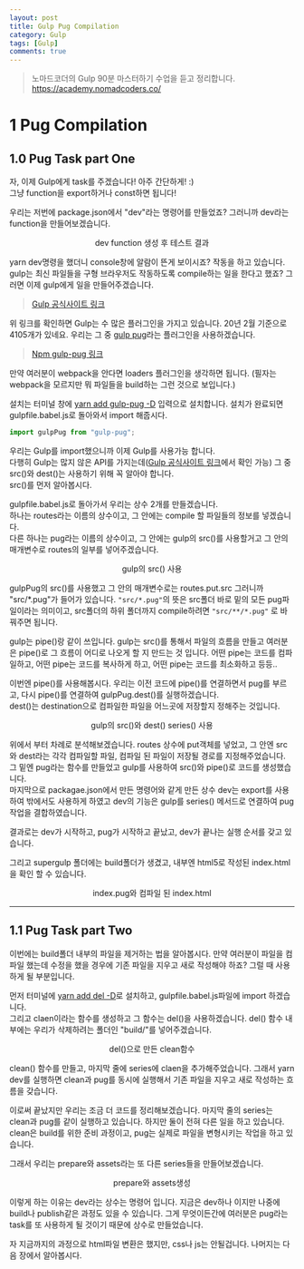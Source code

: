 ```yaml
---
layout: post
title: Gulp Pug Compilation
category: Gulp
tags: [Gulp]
comments: true
---
```


> 노마드코더의 Gulp 90분 마스터하기 수업을 듣고 정리합니다. <https://academy.nomadcoders.co/>

# 1 Pug Compilation

## 1.0 Pug Task part One

자, 이제 Gulp에게 task를 주겠습니다! 아주 간단하게! :)  
그냥 function을 export하거나 const하면 됩니다!

우리는 저번에 package.json에서 "dev"라는 명령어를 만들었죠? 그러니까 dev라는 function을 만들어보겠습니다.

<center>
<figure>
<img src="/assets/post-img/gulp/nomad_gulp_1-1.jpg" alt="">
<figcaption>dev function 생성 후 테스트 결과</figcaption>
</figure>
</center>

yarn dev명령을 했더니 console창에 알람이 뜬게 보이시죠? 작동을 하고 있습니다.  
gulp는 최신 파일들을 구형 브라우저도 작동하도록 compile하는 일을 한다고 했죠? 그러면 이제 gulp에게 일을 만들어주겠습니다.  

> [Gulp 공식사이트 링크](https://gulpjs.com/)

위 링크를 확인하면 Gulp는 수 많은 플러그인을 가지고 있습니다. 20년 2월 기준으로 4105개가 있네요. 우리는 그 중 <u>gulp pug</u>라는 플러그인을 사용하겠습니다.

> [Npm gulp-pug 링크](https://www.npmjs.com/package/gulp-pug)

만약 여러분이 webpack을 안다면 loaders 플러그인을 생각하면 됩니다. (필자는 webpack을 모르지만 뭐 파일들을 build하는 그런 것으로 보입니다.)  

설치는 터미널 창에 <u>yarn add gulp-pug -D</u> 입력으로 설치합니다. 설치가 완료되면 gulpfile.babel.js로 돌아와서 import 해줍시다.  

```javascript
import gulpPug from "gulp-pug";
```

우리는 Gulp를 import했으니까 이제 Gulp를 사용가능 합니다.  
다행히 Gulp는 많지 않은 API를 가지는데([Gulp 공식사이트 링크](https://gulpjs.com/docs/en/api/concepts)에서 확인 가능) 그 중 src()와 dest()는 사용하기 위해 꼭 알아야 합니다.  
src()를 먼저 알아봅시다.

gulpfile.babel.js로 돌아가서 우리는 상수 2개를 만들겠습니다.  
하나는 routes라는 이름의 상수이고, 그 안에는 compile 할 파일들의 정보를 넣겠습니다.  
다른 하나는 pug라는 이름의 상수이고, 그 안에는 gulp의 src()를 사용할거고 그 안의 매개변수로 routes의 일부를 넣어주겠습니다.

<center>
<figure>
<img src="/assets/post-img/gulp/nomad_gulp_1-2.jpg" alt="">
<figcaption>gulp의 src() 사용</figcaption>
</figure>
</center>

gulpPug의 src()를 사용했고 그 안의 매개변수로는 routes.put.src 그러니까 "src/*.pug"가 들어가 있습니다. `"src/*.pug"`의 뜻은 src폴더 바로 밑의 모든 pug파일이라는 의미이고, src폴더의 하위 폴더까지 compile하려면 `"src/**/*.pug"` 로 바꿔주면 됩니다.  

gulp는 pipe()랑 같이 쓰입니다. gulp는 src()를 통해서 파일의 흐름을 만들고 여러분은 pipe()로 그 흐름이 어디로 나오게 할 지 만드는 것 입니다. 어떤 pipe는 코드를 컴파일하고, 어떤 pipe는 코드를 복사하게 하고, 어떤 pipe는 코드를 최소화하고 등등..  

이번엔 pipe()를 사용해봅시다. 우리는 이전 코드에 pipe()를 연결하면서 pug를 부르고, 다시 pipe()를 연결하여 gulpPug.dest()를 실행하겠습니다.  
dest()는 destination으로 컴파일한 파일을 어느곳에 저장할지 정해주는 것입니다.

<center>
<figure>
<img src="/assets/post-img/gulp/nomad_gulp_1-3.jpg" alt="">
<figcaption>gulp의 src()와 dest() series() 사용</figcaption>
</figure>
</center>

위에서 부터 차례로 분석해보겠습니다. routes 상수에 put객체를 넣었고, 그 안엔 src와 dest라는 각각 컴파일할 파일, 컴파일 된 파일이 저장될 경로를 지정해주었습니다. 그 밑엔 pug라는 함수를 만들었고 gulp를 사용하여 src()와 pipe()로 코드를 생성했습니다.  
마지막으로 packagae.json에서 만든 명령어와 같게 만든 상수 dev는 export를 사용하여 밖에서도 사용하게 하였고 dev의 기능은 gulp를 series() 메서드로 연결하여 pug 작업을 결합하였습니다.  

결과로는 dev가 시작하고, pug가 시작하고 끝났고, dev가 끝나는 실행 순서를 갖고 있습니다.

그리고 supergulp 폴더에는 build폴더가 생겼고, 내부엔 html5로 작성된 index.html을 확인 할 수 있습니다.

<center>
<figure>
<img src="/assets/post-img/gulp/nomad_gulp_1-4.jpg" alt="">
<figcaption>index.pug와 컴파일 된 index.html</figcaption>
</figure>
</center>

----

## 1.1 Pug Task part Two

이번에는 build폴더 내부의 파일을 제거하는 법을 알아봅시다. 만약 여러분이 파일을 컴파일 했는데 수정을 했을 경우에 기존 파일을 지우고 새로 작성해야 하죠? 그럴 때 사용하게 될 부분입니다.  

먼저 터미널에 <u>yarn add del -D</u>로 설치하고, gulpfile.babel.js파일에 import 하겠습니다.  
그리고 claen이라는 함수를 생성하고 그 함수는 del()을 사용하겠습니다. del() 함수 내부에는 우리가 삭제하려는 폴더인 "build/"를 넣어주겠습니다.

<center>
<figure>
<img src="/assets/post-img/gulp/nomad_gulp_1-5.jpg" alt="">
<figcaption>del()으로 만든 clean함수</figcaption>
</figure>
</center>

clean() 함수를 만들고, 마지막 줄에 series에 claen을 추가해주었습니다. 그래서 yarn dev를 실행하면 clean과 pug를 동시에 실행해서 기존 파일을 지우고 새로 작성하는 흐름을 갖습니다.

이로써 끝났지만 우리는 조금 더 코드를 정리해보겠습니다. 마지막 줄의 series는 clean과 pug를 같이 실행하고 있습니다. 하지만 둘이 전혀 다른 일을 하고 있습니다. clean은 build를 위한 준비 과정이고, pug는 실제로 파일을 변형시키는 작업을 하고 있습니다. 

그래서 우리는 prepare와 assets라는 또 다른 series들을 만들어보겠습니다. 

<center>
<figure>
<img src="/assets/post-img/gulp/nomad_gulp_1-6.jpg" alt="">
<figcaption>prepare와 assets생성</figcaption>
</figure>
</center>

이렇게 하는 이유는 dev라는 상수는 명령어 입니다. 지금은 dev하나 이지만 나중에 build나 publish같은 과정도 있을 수 있습니다. 그게 무엇이든간에 여러분은 pug라는 task를 또 사용하게 될 것이기 때문에 상수로 만들었습니다.

자 지금까지의 과정으로 html파일 변환은 했지만, css나 js는 안될겁니다. 나머지는 다음 장에서 알아봅시다.
